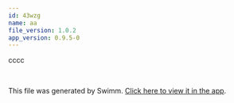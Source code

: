 ```yaml
---
id: 43wzg
name: aa
file_version: 1.0.2
app_version: 0.9.5-0
---
```


cccc

<br/>

This file was generated by Swimm. [Click here to view it in the app](http://localhost:5000/repos/Z2l0aHViJTNBJTNBdDElM0ElM0FlcmFuLXN3aW1t/docs/43wzg).